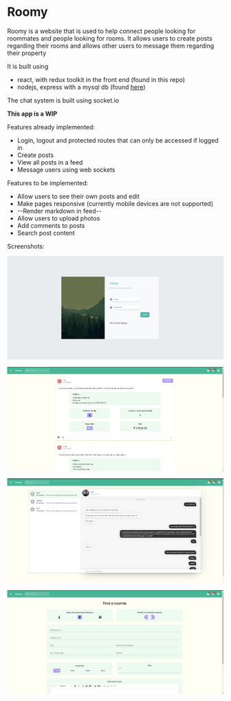 # Roomy

Roomy is a website that is used to help connect people looking for roommates and people looking for rooms. It allows users to create posts regarding their rooms and allows other users to message them regarding their property

It is built using

- react, with redux toolkit in the front end (found in this repo)
- nodejs, express with a mysql db (found [here](https://github.com/Mighil31/roomy-backend))

The chat system is built using socket.io

**This app is a WIP**

Features already implemented:

- Login, logout and protected routes that can only be accessed if logged in
- Create posts
- View all posts in a feed
- Message users using web sockets

Features to be implemented:

- Allow users to see their own posts and edit
- Make pages responsive (currently mobile devices are not supported)
- --Render markdown in feed--
- Allow users to upload photos
- Add comments to posts
- Search post content

Screenshots:

![Alt text](images/login.png)

![Alt text](images/Feed.png)

![Alt text](images/chat.png)

![Alt text](images/newPost.png)
